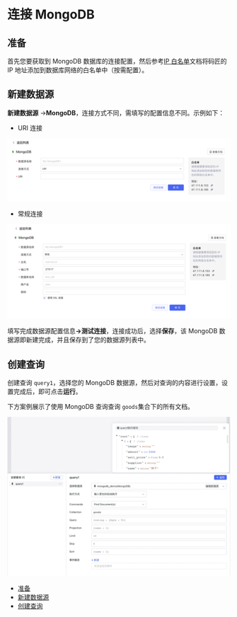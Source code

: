 # 连接 MongoDB

## 准备

首先您要获取到 MongoDB 数据库的连接配置，然后参考[IP 白名单](https://majiang.co/docs/ip-allowlist)文档将码匠的 IP 地址添加到数据库网络的白名单中（按需配置）。

## 新建数据源

**新建数据源** -> ​**MongoDB**​，连接方式不同，需填写的配置信息不同。示例如下：

* URI 连接

​![](assets/mongodb-1-20231002172847-bjy2h3z.png)​

* 常规连接

​![](assets/mongodb-2-20231002172847-7d11q1d.png)​

填写完成数据源配置信息​**-&gt;测试连接**​，连接成功后，选择​**保存**​，该 MongoDB 数据源即新建完成，并且保存到了您的数据源列表中。

## 创建查询

创建查询 `query1`​，选择您的 MongoDB 数据源，然后对查询的内容进行设置，设置完成后，即可点击​**运行**​。

下方案例展示了使用 MongoDB 查询查询 `goods`​ 集合下的所有文档。

​![](assets/mongodb-3-20231002172847-zyk4pgx.png)​

* [准备](https://majiang.co/docs/database/mongodb#%E5%87%86%E5%A4%87)
* [新建数据源](https://majiang.co/docs/database/mongodb#%E6%96%B0%E5%BB%BA%E6%95%B0%E6%8D%AE%E6%BA%90)
* [创建查询](https://majiang.co/docs/database/mongodb#%E5%88%9B%E5%BB%BA%E6%9F%A5%E8%AF%A2)
